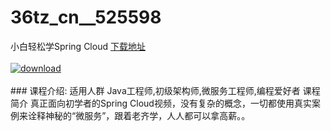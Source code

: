# 36tz_cn__525598
小白轻松学Spring Cloud
[下载地址](http://www.36tz.cn/article/525598 "下载地址")
<br/></br>[![download](http://36tz.cn/muke_img/2019_07_2-15-300x169.png "下载地址")](http://www.36tz.cn/article/525598 "下载地址")
<br/></br>### 课程介绍:
适用人群
Java工程师,初级架构师,微服务工程师,编程爱好者
课程简介
真正面向初学者的Spring Cloud视频，没有复杂的概念，一切都使用真实案例来诠释神秘的“微服务”，跟着老齐学，人人都可以拿高薪。。



